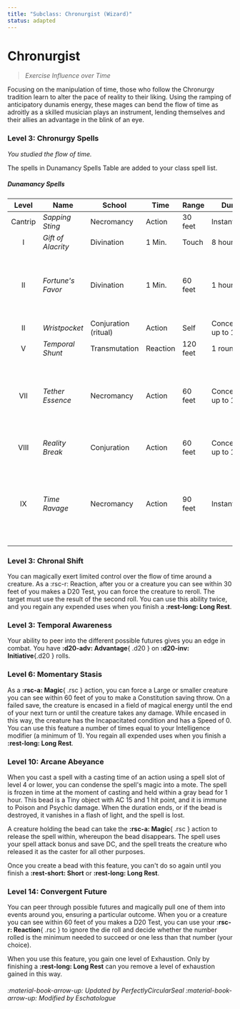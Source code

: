 ```yaml
---
title: "Subclass: Chronurgist (Wizard)"
status: adapted
---
```


<p style="display:none">
Exercise Influence over Time
</p>

# Chronurgist

> *Exercise Influence over Time*

Focusing on the manipulation of time, those who follow the Chronurgy tradition learn to alter the pace of reality to their liking. Using the ramping of anticipatory dunamis energy, these mages can bend the flow of time as adroitly as a skilled musician plays an instrument, lending themselves and their allies an advantage in the blink of an eye.

### Level 3: Chronurgy Spells

*You studied the flow of time.*

The spells in Dunamancy Spells Table are added to your class spell list.

##### Dunamancy Spells 

| Level | Name | School | Time | Range | Duration | Components | Source |
|:-:|---|---|---|---|---|---|---|
| Cantrip | *Sapping Sting* | Necromancy | Action | 30 feet | Instantaneous | V, S | EGW |
| I | *Gift of Alacrity* | Divination | 1 Min. | Touch | 8 hours | V, S | EGW |
| II | *Fortune's Favor* | Divination | 1 Min. | 60 feet | 1 hour | V, S, M (a white pearl worth at least 100 gp, which the spell consumes) | EGW |
| II | *Wristpocket* | Conjuration (ritual) | Action | Self | Concentration, up to 1 hour | S | EGW |
| V | *Temporal Shunt* | Transmutation | Reaction | 120 feet | 1 round | V, S | EGW |
| VII | *Tether Essence* | Necromancy | Action | 60 feet | Concentration, up to 1 hour | V, S, M (a spool of platinum cord worth at least 250 GP, which the spell consumes) | EGW |
| VIII | *Reality Break* | Conjuration | Action | 60 feet | Concentration, up to 1 minute | V, S, M (a crystal prism) | EGW |
| IX | *Time Ravage* | Necromancy | Action | 90 feet | Instantaneous | V, S, M (an hourglass filled with diamond dust worth at least 5,000 gp, which the spell consumes) | EGW |

### Level 3: Chronal Shift

You can magically exert limited control over the flow of time around a creature. As a :rsc-r: Reaction, after you or a creature you can see within 30 feet of you makes a D20 Test, you can force the creature to reroll. The target must use the result of the second roll. You can use this ability twice, and you regain any expended uses when you finish a **:rest-long: Long Rest**.

### Level 3: Temporal Awareness

Your ability to peer into the different possible futures gives you an edge in combat. You have **:d20-adv: Advantage**{ .d20 } on **:d20-inv: Initiative**{.d20 } rolls.

### Level 6: Momentary Stasis

As a **:rsc-a: Magic**{ .rsc } action, you can force a Large or smaller creature you can see within 60 feet of you to make a Constitution saving throw. On a failed save, the creature is encased in a field of magical energy until the end of your next turn or until the creature takes any damage. While encased in this way, the creature has the Incapacitated condition and has a Speed of 0. You can use this feature a number of times equal to your Intelligence modifier (a minimum of 1). You regain all expended uses when you finish a **:rest-long: Long Rest**.

### Level 10: Arcane Abeyance

When you cast a spell with a casting time of an action using a spell slot of level 4 or lower, you can condense the spell's magic into a mote. The spell is frozen in time at the moment of casting and held within a gray bead for 1 hour. This bead is a Tiny object with AC 15 and 1 hit point, and it is immune to Poison and Psychic damage. When the duration ends, or if the bead is destroyed, it vanishes in a flash of light, and the spell is lost.

A creature holding the bead can take the **:rsc-a: Magic**{ .rsc } action to release the spell within, whereupon the bead disappears. The spell uses your spell attack bonus and save DC, and the spell treats the creature who released it as the caster for all other purposes.

Once you create a bead with this feature, you can't do so again until you finish a **:rest-short: Short** or **:rest-long: Long Rest**.

### Level 14: Convergent Future

You can peer through possible futures and magically pull one of them into events around you, ensuring a particular outcome. When you or a creature you can see within 60 feet of you makes a D20 Test, you can use your **:rsc-r: Reaction**{ .rsc } to ignore the die roll and decide whether the number rolled is the minimum needed to succeed or one less than that number (your choice).

When you use this feature, you gain one level of Exhaustion. Only by finishing a **:rest-long: Long Rest** can you remove a level of exhaustion gained in this way. 

###### :material-book-arrow-up: Updated by *PerfectlyCircularSeal* :material-book-arrow-up: Modified by *Eschatologue*